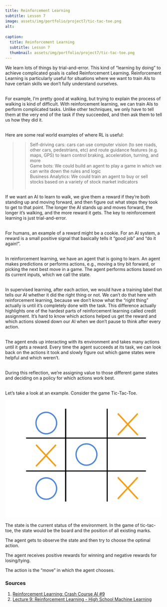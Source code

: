 ```yaml
---
title: Reinforcement Learning
subtitle: Lesson 7
image: assets/img/portfolio/project7/tic-tac-toe.png
alt: 

caption:
  title: Reinforcement Learning
  subtitle: Lesson 7
  thumbnail: assets/img/portfolio/project7/tic-tac-toe.png
---
```

<p align="left">
We learn lots of things by trial-and-error. This kind of “learning by doing” to achieve complicated goals is called Reinforcement Learning. 
Reinforcement Learning is particularly useful for situations where we want to train AIs to have certain skills we don’t fully understand ourselves. <br> <br>

For example, I’m pretty good at walking, but trying to explain the process of walking
is kind of difficult. With reinforcement learning, we can train AIs to perform complicated tasks.
Unlike other techniques, we only have to tell them at the very end of the task if they succeeded, and then ask them to tell us how they did it. <br> <br>

Here are some real world examples of where RL is useful: <br>
>> Self-driving cars: cars can use computer vision (to see roads, other cars, pedestrians, etc) and route guidance features (e.g. maps, GPS) to learn control
   braking, acceleration, turning, and more <br>
>> Game bots: We could build an agent to play a game in which we can write down the rules and logic <br>
>> Business Analytics: We could train an agent to buy or sell stocks based on a variety of stock market indicators <br> <br>


If we want an AI to learn to walk, we give them a reward if they’re both standing up and moving forward, and then figure out what steps they took to get to that point.
The longer the AI stands up and moves forward, the longer it’s walking, and the more reward it gets. The key to reinforcement learning is just trial-and-error. <br> <br>

For humans, an example of a reward might be a cookie. For an AI system, a reward is a small positive signal that basically tells it “good job” and “do it again!”. <br> <br>

In reinforcement learning, we have an agent that is going to learn. An agent makes predictions or performs actions, e.g., moving a tiny bit forward, or picking the next best move in a game.
The agent performs actions based on its current inputs, which we call the state. <br> <br>

In supervised learning, after each action, we would have a training label that tells our AI whether it did the right thing or not. We can’t do that here with reinforcement
learning, because we don’t know what the “right thing” actually is until it’s completely done with the task. This difference actually highlights one of the hardest parts of
reinforcement learning called credit assignment. It’s hard to know which actions helped us get the reward and which actions slowed down our AI when we don’t pause to think 
after every action. <br> <br>

The agent ends up interacting with its environment and takes many actions until it gets a reward. Every time the agent succeeds at its task, we can look back on the actions
it took and slowly figure out which game states were helpful and which weren’t. <br> <br>

During this reflection, we’re assigning value to those different game states and deciding
on a policy for which actions work best. <br> <br>

Let’s take a look at an example. Consider the game Tic-Tac-Toe. 
</p>
  
<img src="assets/img/portfolio/project7/tic-tac-toe.png" width="500">

<p align="left">
The state is the current status of the environment. In the game of tic-tac-toe, the state would be the board and the position of all existing marks.

The agent gets to observe the state and then try to choose the optimal action.

The agent receives positive rewards for winning and negative rewards for losing/tying.

The action is the “move” in which the agent chooses.

</p>

### Sources
1. [Reinforcement Learning: Crash Course AI #9](https://www.youtube.com/watch?v=nIgIv4IfJ6s&list=PLH2l6uzC4UEVGUu2--3xBjTMFily1IwP9&index=11)
2. [Lecture 9: Reinforcement Learning - High School Machine Learning](https://www.youtube.com/watch?v=HlmB-zM8C3M&list=PL3yIcCK-hyoODmv6Gl8H1snvrqLvdwIqI&index=9)
